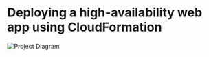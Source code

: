 # Deploying a high-availability web app using CloudFormation

![Project Diagram](https://user-images.githubusercontent.com/37069108/232782340-ad88bcca-ac74-412a-a5f1-933b6392f02c.jpeg)
